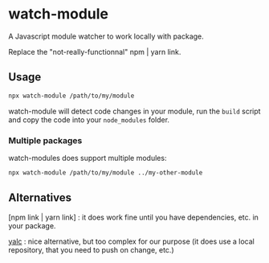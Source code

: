 # watch-module

A Javascript module watcher to work locally with package.

Replace the "not-really-functionnal" npm | yarn link.

## Usage

```sh
npx watch-module /path/to/my/module
```

watch-module will detect code changes in your module, run the `build` script and copy the code into your `node_modules` folder.

### Multiple packages

watch-modules does support multiple modules:

```sh
npx watch-module /path/to/my/module ../my-other-module
```

## Alternatives

[npm link | yarn link] : it does work fine until you have dependencies, etc. in your package.

[yalc](https://github.com/whitecolor/yalc) : nice alternative, but too complex for our purpose (it does use a local repository, that you need to push on change, etc.)
